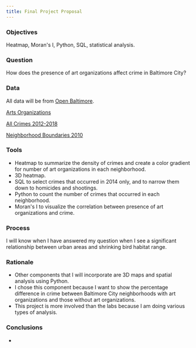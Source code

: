 ```yaml
---
title: Final Project Proposal
---
```


### Objectives
Heatmap, Moran's I, Python, SQL, statistical analysis.

### Question
How does the presence of art organizations affect crime in Baltimore City?

### Data
All data will be from [Open Baltimore](https://data.baltimorecity.gov/).

[Arts Organizations](https://data.baltimorecity.gov/Culture-Arts/Baltimore-Arts-Organizations/r4ur-u5nm)

[All Crimes 2012-2018](https://data.baltimorecity.gov/Public-Safety/BPD-Part-1-Victim-Based-Crime-Data/wsfq-mvij/data)

[Neighborhood Boundaries 2010](https://data.baltimorecity.gov/Neighborhoods/Neighborhoods-Shape/ysi8-7icr)

### Tools
* Heatmap to summarize the density of crimes and create a color gradient for number of art organizations in each neighborhood.
* 3D heatmap.
* SQL to select crimes that occurred in 2014 only, and to narrow them down to homicides and shootings.
* Python to count the number of crimes that occurred in each neighborhood.
* Moran's I to visualize the correlation between presence of art organizations and crime.

### Process
I will know when I have answered my question when I see a significant relationship between urban areas and shrinking bird habitat range.

### Rationale
* Other components that I will incorporate are 3D maps and spatial analysis using Python.
* I chose this component because I want to show the percentage difference in crime between Baltimore City neighborhoods with
art organizations and those without art organizations.
* This project is more involved than the labs because I am doing various types of analysis.

### Conclusions
* 
